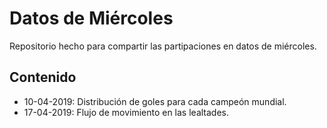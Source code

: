 # Datos de Miércoles

Repositorio hecho para compartir las partipaciones en datos de miércoles.

## Contenido

* 10-04-2019: Distribución de goles para cada campeón mundial.
* 17-04-2019: Flujo de movimiento en las lealtades.
